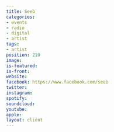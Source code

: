 ```yaml
---
title: Seeb
categories:
- events
- radio
- digital
- artist
tags:
- artist
position: 210
image: 
is-featured: 
is-front: 
website: 
facebook: https://www.facebook.com/seeb
twitter: 
instagram: 
spotify: 
soundcloud: 
youtube: 
apple: 
layout: client
---
```



